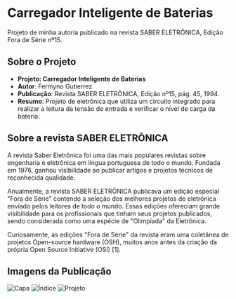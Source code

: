 # Carregador Inteligente de Baterias

Projeto de minha autoria publicado na revista SABER ELETRÔNICA, Edição Fora de Série nº15. 

## Sobre o Projeto

* **Projeto: Carregador Inteligente de Baterias**
* **Autor**: Fermyno Gutierrez
* **Publicação**: Revista SABER ELETRÔNICA, Edição nº15, pág. 45, 1994.
* **Resumo**: Projeto de eletrônica que utiliza um circuito integrado para realizar a leitura da tensão de entrada e verificar o nível de carga da bateria.

## Sobre a revista SABER ELETRÔNICA

A revista Saber Eletrônica foi uma das mais populares revistas sobre engenharia e eletrônica em língua portuguesa de todo o mundo. Fundada em 1976, ganhou visibilidade ao publicar artigos e projetos técnicos de reconhecida qualidade.

Anualmente, a revista SABER ELETRÔNICA publicava um edição especial "Fora de Série" contendo a seleção dos melhores projetos de eletrônica enviado pelos leitores de todo o mundo. Essas edições ofereciam grande visibilidade para os profissionais que tinham seus projetos publicados, sendo considerada como uma espécie de "Olimpíada" da Eletrônica.

Curiosamente, as edições "Fora de Série" da revista eram uma coletânea de projetos Open-source hardware (OSH), muitos anos antes da criação da própria Open Source Initiative (OSI) [1].

## Imagens da Publicação

![Capa](src/rse-01-capa.png)
![Índice](src/rse-02-indice.png)
![Projeto](src/rse-03-projeto.png)

